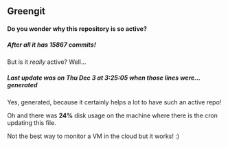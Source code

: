 ## Greengit

#### Do you wonder why this repository is so active?

##### After all it has 15867 commits!

But is it *really* active? Well...

##### Last update was on Thu Dec 3 at 3:25:05 when those lines were... generated

Yes, generated, because it certainly helps a lot to have such an active repo!

Oh and there was **24%** disk usage on the machine
where there is the cron updating this file.

Not the best way to monitor a VM in the cloud but it works! :)
